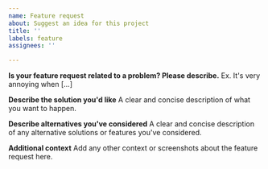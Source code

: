 ```yaml
---
name: Feature request
about: Suggest an idea for this project
title: ''
labels: feature
assignees: ''

---
```


**Is your feature request related to a problem? Please describe.**
Ex. It's very annoying when [...]

**Describe the solution you'd like**
A clear and concise description of what you want to happen.

**Describe alternatives you've considered**
A clear and concise description of any alternative solutions or features you've considered.

**Additional context**
Add any other context or screenshots about the feature request here.

